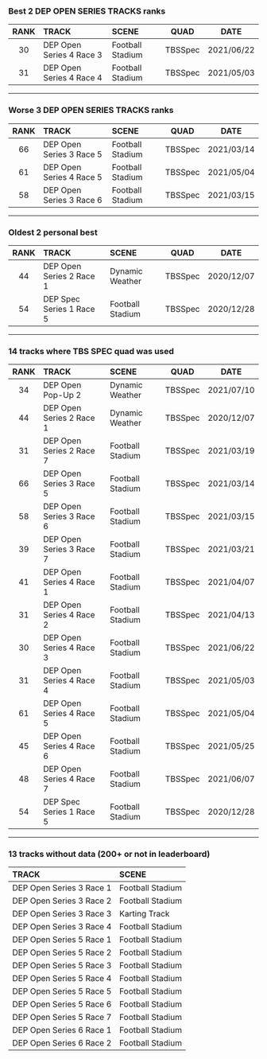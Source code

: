 ### Best 2 DEP OPEN SERIES TRACKS ranks
|RANK|TRACK|SCENE|QUAD|DATE|
|:---:|:---|:---|:---:|:---:|
|30|DEP Open Series 4 Race 3|Football Stadium|TBSSpec|2021/06/22|
|31|DEP Open Series 4 Race 4|Football Stadium|TBSSpec|2021/05/03|
---
### Worse 3 DEP OPEN SERIES TRACKS ranks
|RANK|TRACK|SCENE|QUAD|DATE|
|:---:|:---|:---|:---:|:---:|
|66|DEP Open Series 3 Race 5|Football Stadium|TBSSpec|2021/03/14|
|61|DEP Open Series 4 Race 5|Football Stadium|TBSSpec|2021/05/04|
|58|DEP Open Series 3 Race 6|Football Stadium|TBSSpec|2021/03/15|
---
### Oldest 2 personal best
|RANK|TRACK|SCENE|QUAD|DATE|
|:---:|:---|:---|:---:|:---:|
|44|DEP Open Series 2 Race 1|Dynamic Weather|TBSSpec|2020/12/07|
|54|DEP Spec Series 1 Race 5|Football Stadium|TBSSpec|2020/12/28|
---
### 14 tracks where TBS SPEC quad was used
|RANK|TRACK|SCENE|QUAD|DATE|
|:---:|:---|:---|:---:|:---:|
|34|DEP Open Pop-Up 2|Dynamic Weather|TBSSpec|2021/07/10|
|44|DEP Open Series 2 Race 1|Dynamic Weather|TBSSpec|2020/12/07|
|31|DEP Open Series 2 Race 7|Football Stadium|TBSSpec|2021/03/19|
|66|DEP Open Series 3 Race 5|Football Stadium|TBSSpec|2021/03/14|
|58|DEP Open Series 3 Race 6|Football Stadium|TBSSpec|2021/03/15|
|39|DEP Open Series 3 Race 7|Football Stadium|TBSSpec|2021/03/21|
|41|DEP Open Series 4 Race 1|Football Stadium|TBSSpec|2021/04/07|
|31|DEP Open Series 4 Race 2|Football Stadium|TBSSpec|2021/04/13|
|30|DEP Open Series 4 Race 3|Football Stadium|TBSSpec|2021/06/22|
|31|DEP Open Series 4 Race 4|Football Stadium|TBSSpec|2021/05/03|
|61|DEP Open Series 4 Race 5|Football Stadium|TBSSpec|2021/05/04|
|45|DEP Open Series 4 Race 6|Football Stadium|TBSSpec|2021/05/25|
|48|DEP Open Series 4 Race 7|Football Stadium|TBSSpec|2021/06/07|
|54|DEP Spec Series 1 Race 5|Football Stadium|TBSSpec|2020/12/28|
---
### 13 tracks without data (200+ or not in leaderboard)
|TRACK|SCENE|
|:---|:---|
|DEP Open Series 3 Race 1|Football Stadium|
|DEP Open Series 3 Race 2|Football Stadium|
|DEP Open Series 3 Race 3|Karting Track|
|DEP Open Series 3 Race 4|Football Stadium|
|DEP Open Series 5 Race 1|Football Stadium|
|DEP Open Series 5 Race 2|Football Stadium|
|DEP Open Series 5 Race 3|Football Stadium|
|DEP Open Series 5 Race 4|Football Stadium|
|DEP Open Series 5 Race 5|Football Stadium|
|DEP Open Series 5 Race 6|Football Stadium|
|DEP Open Series 5 Race 7|Football Stadium|
|DEP Open Series 6 Race 1|Football Stadium|
|DEP Open Series 6 Race 2|Football Stadium|
